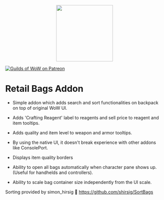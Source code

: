<p align="center">
  <img src="https://media.guildsofwow.com/gow-images/icon-retail-bags.png" width="180" height="180" />
</p>

[![Guilds of WoW on Patreon](https://img.shields.io/static/v1?label=Patreon&message=GoW&color=f96854)](https://www.patreon.com/guildsofwow) 

# Retail Bags Addon

* Simple addon which adds search and sort functionalities on backpack on top of original WoW UI.

* Adds 'Crafting Reagent' label to reagents and sell price to reagent and item tooltips.

* Adds quality and item level to weapon and armor tooltips.

* By using the native UI, it doesn't break experience with other addons like ConsolePort.

* Displays item quality borders

* Ability to open all bags automatically when character pane shows up. (Useful for handhelds and controllers).

* Ability to scale bag container size independently from the UI scale.

Sorting provided by simon_hirsig 🙏
https://github.com/shirsig/SortBags